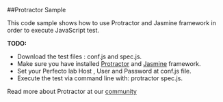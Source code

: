##Protractor Sample

This code sample shows how to use Protractor and Jasmine framework in order to execute JavaScript test.

**TODO:**
- Download the test files : conf.js and spec.js.
- Make sure you have installed [Protractor](http://www.protractortest.org/#/) and [Jasmine](http://jasmine.github.io/) framework.
- Set your Perfecto lab Host , User and Password at conf.js file.
- Execute the test via command line with: protractor spec.js.

Read more about Protractor at our [community](https://community.perfectomobile.com/series/27942-getting-started-with-protractor)
